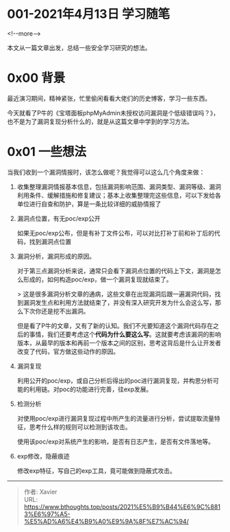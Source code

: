 # 001-2021年4月13日 学习随笔


&lt;!--more--&gt;


本文从一篇文章出发，总结一些安全学习研究的想法。

# 0x00 背景

最近演习期间，精神紧张，忙里偷闲看看大佬们的历史博客，学习一些东西。

今天就看了P牛的《宝塔面板phpMyAdmin未授权访问漏洞是个低级错误吗？》，也不是为了漏洞复现分析什么的，就是从这篇文章中学到的学习方法。

# 0x01 一些想法

当我们收到一个漏洞情报时，该怎么做呢？我觉得可以这么几个角度来做：

1.  收集整理漏洞情报基本信息，包括漏洞影响范围、漏洞类型、漏洞等级、漏洞利用条件、缓解措施和修复建议；基本上收集整理完这些信息，可以下发给各单位进行自查和防护，算是一条比较详细的威胁情报了
    
2.  漏洞点位置，有无poc/exp公开
    
    如果无poc/exp公布，但是有补丁文件公布，可以对比打补丁前和补丁后的代码，找到漏洞点位置
    
3.  漏洞分析，漏洞形成的原因。
    
    对于第三点漏洞分析来说，通常只会看下漏洞点位置的代码上下文，漏洞是怎么形成的，如何构造poc/exp，做一个漏洞复现就结束了。
    
    &gt; 这是很多漏洞分析文章的通病，这些文章在出现漏洞后跟一遍漏洞代码，找到漏洞发生点和利用方法就结束了，并没有深入研究开发为什么会这么写，那么下次你还是挖不出漏洞。
    
    但是看了P牛的文章，又有了新的认知。我们不光要知道这个漏洞代码存在之后的事情，我们还要考虑这个**代码为什么要这么写**。这就要考虑该漏洞的影响版本，从最早的版本和再前一个版本之间的区别，思考这背后是什么让开发者改变了代码，官方做这些动作的原因。
    
4.  漏洞复现
    
    利用公开的poc/exp，或自己分析后得出的poc进行漏洞复现，并构思分析可能的利用链。对poc的功能进行完善，往exp发展。
    
5.  检测分析
    
    对使用poc/exp进行漏洞复现过程中所产生的流量进行分析，尝试提取流量特征，思考什么样的规则可以检测到该攻击。
    
    使用该poc/exp对系统产生的影响，是否有日志产生，是否有文件落地等。
    
6.  exp修改，隐蔽痕迹
    
    修改exp特征，写自己的exp工具，竟可能做到隐蔽式攻击。

---

> 作者: Xavier  
> URL: https://www.bthoughts.top/posts/2021%E5%B9%B44%E6%9C%8813%E6%97%A5-%E5%AD%A6%E4%B9%A0%E9%9A%8F%E7%AC%94/  

